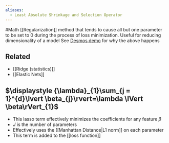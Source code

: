 ```yaml
---
aliases:
  - Least Absolute Shrinkage and Selection Operator
---
```

#Math 
[[Regularization]] method that tends to cause all but one parameter to be set to 0 during the process of loss minimization. Useful for reducing dimensionality of a model
See [Desmos demo](https://www.desmos.com/3d/r5elbq7gsw) for why the above happens
## Related
* [[Ridge (statistics)]]
* [[Elastic Nets]]
## $\displaystyle {\lambda}_{1}\sum_{j = 1}^{d}\lvert \beta_{j}\rvert=\lambda \lVert \beta\rVert_{1}$
* This lasso term effectively minimizes the coefficients for any feature $\displaystyle \beta$
* $\displaystyle J$ is the number of parameters
* Effectively uses the [[Manhattan Distance|L1 norm]] on each parameter
* This term is added to the [[loss function]]